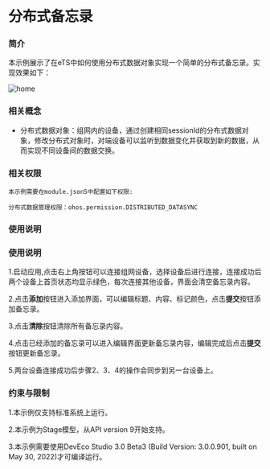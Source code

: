 # 分布式备忘录

### 简介

本示例展示了在eTS中如何使用分布式数据对象实现一个简单的分布式备忘录。实现效果如下：

![home](screenshots/devices/home.png)

### 相关概念

-   分布式数据对象：组网内的设备，通过创建相同sessionId的分布式数据对象，修改分布式对象时，对端设备可以监听到数据变化并获取到新的数据，从而实现不同设备间的数据交换。

### 相关权限

```
本示例需要在module.json5中配置如下权限:

分布式数据管理权限：ohos.permission.DISTRIBUTED_DATASYNC
```

### 使用说明

### 使用说明

1.启动应用,点击右上角按钮可以连接组网设备，选择设备后进行连接，连接成功后两个设备上首页状态均显示绿色，每次连接其他设备，界面会清空备忘录内容。

2.点击**添加**按钮进入添加界面，可以编辑标题、内容、标记颜色，点击**提交**按钮添加备忘录。

3.点击**清除**按钮清除所有备忘录内容。

4.点击已经添加的备忘录可以进入编辑界面更新备忘录内容，编辑完成后点击**提交**按钮更新备忘录。

5.两台设备连接成功后步骤2、3、4的操作会同步到另一台设备上。

### 约束与限制

1.本示例仅支持标准系统上运行。

2.本示例为Stage模型，从API version 9开始支持。

3.本示例需要使用DevEco Studio 3.0 Beta3 (Build Version: 3.0.0.901, built on May 30, 2022)才可编译运行。